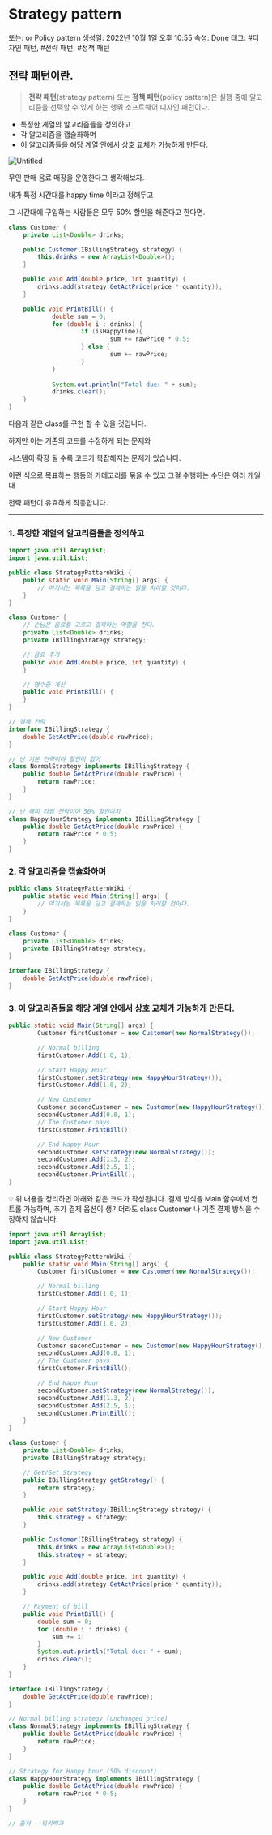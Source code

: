 # Strategy pattern

또는: or Policy pattern
생성일: 2022년 10월 1일 오후 10:55
속성: Done
태그: #디자인 패턴, #전략 패턴, #정책 패턴

## 전략 패턴이란.

> **전략 패턴**(strategy pattern) 또는 **정책 패턴**(policy pattern)은 실행 중에 알고리즘을 선택할 수 있게 하는 행위 소프트웨어 디자인 패턴이다.
> 
- 특정한 계열의 알고리즘들을 정의하고
- 각 알고리즘을 캡슐화하며
- 이 알고리즘들을 해당 계열 안에서 상호 교체가 가능하게 만든다.

![Untitled](.img/Strategy_pattern.png)

무인 판매 음료 매장을 운영한다고 생각해보자.

내가 특정 시간대를 happy time 이라고 정해두고 

그 시간대에 구입하는 사람들은 모두 50% 할인을 해준다고 한다면.

```java
class Customer {
	private List<Double> drinks;

	public Customer(IBillingStrategy strategy) {
		this.drinks = new ArrayList<Double>();
	}

	public void Add(double price, int quantity) {
		drinks.add(strategy.GetActPrice(price * quantity));
	}

	public void PrintBill() {
			double sum = 0;
			for (double i : drinks) {
					if (isHappyTime){
							sum += rawPrice * 0.5;
					} else {
							sum += rawPrice;
					}
			}
			
			System.out.println("Total due: " + sum);
			drinks.clear();
	}
}
```

다음과 같은 class를 구현 할 수 있을 것입니다. 

하지만 이는 기존의 코드를 수정하게 되는 문제와 

시스템이 확장 될 수록 코드가 복잡해지는 문제가 있습니다.

이런 식으로 목표하는 행동의 카테고리를 묶을 수 있고 그걸 수행하는 수단은 여러 개일 때

전략 패턴이 유효하게 작동합니다.

---

### 1. 특정한 계열의 알고리즘들을 정의하고

```java
import java.util.ArrayList;
import java.util.List;

public class StrategyPatternWiki {
	public static void Main(String[] args) {
		// 여기서는 목록을 담고 결제하는 일을 처리할 것이다.
	}
}

class Customer {
	// 손님은 음료를 고르고 결제하는 역할을 한다.
	private List<Double> drinks;
	private IBillingStrategy strategy;

	// 음료 추가
	public void Add(double price, int quantity) {
	}

	// 영수증 계산
	public void PrintBill() {
	}
}

// 결제 전략
interface IBillingStrategy {
	double GetActPrice(double rawPrice);
}

// 난 기본 전략이야 할인이 없어
class NormalStrategy implements IBillingStrategy {
	public double GetActPrice(double rawPrice) {
		return rawPrice;
	}
}

// 난 해피 타임 전략이야 50% 할인이지
class HappyHourStrategy implements IBillingStrategy {
	public double GetActPrice(double rawPrice) {
		return rawPrice * 0.5;
	}
}
```

### 2. 각 알고리즘을 캡슐화하며

```java
public class StrategyPatternWiki {
	public static void Main(String[] args) {
		// 여기서는 목록을 담고 결제하는 일을 처리할 것이다.
	}
}

class Customer {
	private List<Double> drinks;
	private IBillingStrategy strategy;
}

interface IBillingStrategy {
	double GetActPrice(double rawPrice);
}
```

### 3. 이 알고리즘들을 해당 계열 안에서 상호 교체가 가능하게 만든다.

```java
public static void Main(String[] args) {
		Customer firstCustomer = new Customer(new NormalStrategy());

		// Normal billing
		firstCustomer.Add(1.0, 1);

		// Start Happy Hour
		firstCustomer.setStrategy(new HappyHourStrategy());
		firstCustomer.Add(1.0, 2);

		// New Customer
		Customer secondCustomer = new Customer(new HappyHourStrategy());
		secondCustomer.Add(0.8, 1);
		// The Customer pays
		firstCustomer.PrintBill();

		// End Happy Hour
		secondCustomer.setStrategy(new NormalStrategy());
		secondCustomer.Add(1.3, 2);
		secondCustomer.Add(2.5, 1);
		secondCustomer.PrintBill();
}
```

<aside>
💡 위 내용을 정리하면 아래와 같은 코드가 작성됩니다.
결제 방식을 Main 함수에서 컨트롤 가능하며,
추가 결제 옵션이 생기더라도 class Customer 나 기존 결제 방식을 수정하지 않습니다.

</aside>

```java
import java.util.ArrayList;
import java.util.List;

public class StrategyPatternWiki {
	public static void Main(String[] args) {
		Customer firstCustomer = new Customer(new NormalStrategy());

		// Normal billing
		firstCustomer.Add(1.0, 1);

		// Start Happy Hour
		firstCustomer.setStrategy(new HappyHourStrategy());
		firstCustomer.Add(1.0, 2);

		// New Customer
		Customer secondCustomer = new Customer(new HappyHourStrategy());
		secondCustomer.Add(0.8, 1);
		// The Customer pays
		firstCustomer.PrintBill();

		// End Happy Hour
		secondCustomer.setStrategy(new NormalStrategy());
		secondCustomer.Add(1.3, 2);
		secondCustomer.Add(2.5, 1);
		secondCustomer.PrintBill();
	}
}

class Customer {
	private List<Double> drinks;
	private IBillingStrategy strategy;

	// Get/Set Strategy
	public IBillingStrategy getStrategy() {
		return strategy;
	}

	public void setStrategy(IBillingStrategy strategy) {
		this.strategy = strategy;
	}

	public Customer(IBillingStrategy strategy) {
		this.drinks = new ArrayList<Double>();
		this.strategy = strategy;
	}

	public void Add(double price, int quantity) {
		drinks.add(strategy.GetActPrice(price * quantity));
	}

	// Payment of bill
	public void PrintBill() {
		double sum = 0;
		for (double i : drinks) {
			sum += i;
		}
		System.out.println("Total due: " + sum);
		drinks.clear();
	}
}

interface IBillingStrategy {
	double GetActPrice(double rawPrice);
}

// Normal billing strategy (unchanged price)
class NormalStrategy implements IBillingStrategy {
	public double GetActPrice(double rawPrice) {
		return rawPrice;
	}
}

// Strategy for Happy hour (50% discount)
class HappyHourStrategy implements IBillingStrategy {
	public double GetActPrice(double rawPrice) {
		return rawPrice * 0.5;
	}
}

// 출처 - 위키백과
```
